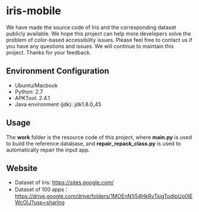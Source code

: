 # iris-mobile
We have made the source code of Iris and the corresponding dataset publicly available. We hope this project can help more developers solve the problem of color-based accessibility issues. Please feel free to contact us if you have any questions and issues. We will continue to maintain this project. Thanks for your feedback.

## Environment Configuration
* Ubuntu/Macbook
* Python: 2.7
* APKTool: 2.4.1
* Java environment (jdk): jdk1.8.0_45

## Usage
The **work** folder is the resource code of this project, where **main.py** is used to build the reference database, and **repair_repack_class.py** is used to automatically repair the input app.

## Website
* Dataset of Iris:
https://sites.google.com/
* Dataset of 100 apps：
https://drive.google.com/drive/folders/1MOEnN1j54HkRvTsigTodIpUo0IEWcOIJ?usp=sharing
